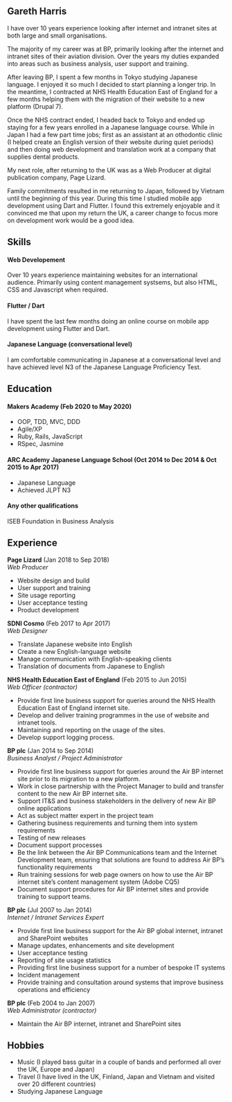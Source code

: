 ## Gareth Harris

I have over 10 years experience looking after internet and intranet sites at both large and small organisations.

The majority of my career was at BP, primarily looking after the internet and intranet sites of their aviation division. Over the years my duties expanded into areas such as business analysis, user support and training. 

After leaving BP, I spent a few months in Tokyo studying Japanese language. I enjoyed it so much I decided to start planning a longer trip. In the meantime, I contracted at NHS Health Education East of England for a few months helping them with the migration of their website to a new platform (Drupal 7).

Once the NHS contract ended, I headed back to Tokyo and ended up staying for a few years enrolled in a Japanese language course. While in Japan I had a few part time jobs; first as an assistant at an othodontic clinic (I helped create an English version of their website during quiet periods) and then doing web development and translation work at a company that supplies dental products.

My next role, after returning to the UK was as a Web Producer at digital publication company, Page Lizard. 

Family commitments resulted in me returning to Japan, followed by Vietnam until the beginning of this year. During this time I studied mobile app development using Dart and Flutter. I found this extremely enjoyable and it convinced me that upon my return the UK, a career change to focus more on development work would be a good idea.  

## Skills

#### Web Developement

Over 10 years experience maintaining websites for an international audience. Primarily using content management systsems, but also HTML, CSS and Javascript when required. 

#### Flutter / Dart
I have spent the last few months doing an online course on mobile app development using Flutter and Dart. 

#### Japanese Language (conversational level)

I am comfortable communicating in Japanese at a conversational level and have achieved level N3 of the Japanese Language Proficiency Test.

## Education

#### Makers Academy (Feb 2020 to May 2020)

- OOP, TDD, MVC, DDD
- Agile/XP
- Ruby, Rails, JavaScript
- RSpec, Jasmine

#### ARC Academy Japanese Language School (Oct 2014 to Dec 2014 & Oct 2015 to Apr 2017)

- Japanese Language
- Achieved JLPT N3

#### Any other qualifications

ISEB Foundation in Business Analysis

## Experience

**Page Lizard** (Jan 2018 to Sep 2018)    
*Web Producer*  
- Website design and build
- User support and training
- Site usage reporting
- User acceptance testing
- Product development

**SDNI Cosmo** (Feb 2017 to Apr 2017)   
*Web Designer*  
- Translate Japanese website into English
- Create a new English-language website
- Manage communication with English-speaking clients
- Translation of documents from Japanese to English 

**NHS Health Education East of England** (Feb 2015 to Jun 2015)  
*Web Officer (contractor)*  
- Provide first line business support for queries around the NHS Health Education East of England internet site.
- Develop and deliver training programmes in the use of website and intranet tools.
- Maintaining and reporting on the usage of the sites.
- Develop support logging process.

**BP plc** (Jan 2014 to Sep 2014)  
*Business Analyst / Project Administrator*  
-	Provide first line business support for queries around the Air BP internet site prior to its migration to a new platform.
-	Work in close partnership with the Project Manager to build and transfer content to the new Air BP internet site.
-	Support IT&S and business stakeholders in the delivery of new Air BP online applications
- Act as subject matter expert in the project team
- Gathering business requirements and turning them into system requirements
- Testing of new releases
- Document support processes
- Be the link between the Air BP Communications team and the Internet Development team, ensuring that solutions are found to address Air BP’s functionality requirements
- Run training sessions for web page owners on how to use the Air BP internet site’s content management system (Adobe CQ5)
- Document support procedures for Air BP internet sites and provide training to support teams.

**BP plc** (Jul 2007 to Jan 2014)  
*Internet / Intranet Services Expert*  
-	Provide first line business support for the Air BP global internet, intranet and SharePoint websites
- Manage updates, enhancements and site development
- User acceptance testing
- Reporting of site usage statistics
- Providing first line business support for a number of bespoke IT systems
- Incident management
- Provide training and consultation around systems that improve business operations and efficiency

**BP plc** (Feb 2004 to Jan 2007)  
*Web Administrator (contractor)*  
-	Maintain the Air BP internet, intranet and SharePoint sites

## Hobbies

- Music (I played bass guitar in a couple of bands and performed all over the UK, Europe and Japan)
- Travel (I have lived in the UK, Finland, Japan and Vietnam and visited over 20 different countries)
- Studying Japanese Language 
